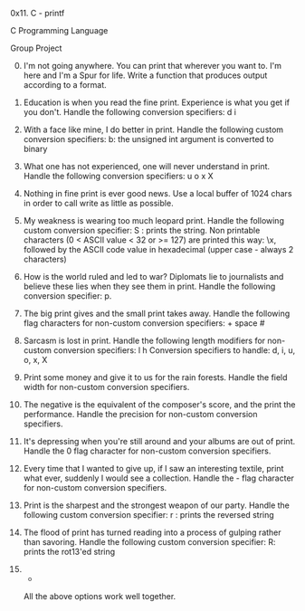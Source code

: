 0x11. C - printf

C Programming Language

Group Project

0. I'm not going anywhere. You can print that wherever you want to. I'm here and I'm a Spur for life.
	Write a function that produces output according to a format.

1. Education is when you read the fine print. Experience is what you get if you don't.
	Handle the following conversion specifiers:
		d
		i

2. With a face like mine, I do better in print.
	Handle the following custom conversion specifiers:
		b: the unsigned int argument is converted to binary

3. What one has not experienced, one will never understand in print.
	Handle the following conversion specifiers:
		u
		o
		x
		X

4. Nothing in fine print is ever good news.
	Use a local buffer of 1024 chars in order to call write as little as possible.

5. My weakness is wearing too much leopard print.
	Handle the following custom conversion specifier:
		S : prints the string.
		Non printable characters (0 < ASCII value < 32 or >= 127) are printed this way: \x, followed by the ASCII code value in hexadecimal (upper case - always 2 characters)

6. How is the world ruled and led to war? Diplomats lie to journalists and believe these lies when they see them in print.
	Handle the following conversion specifier: p.

7. The big print gives and the small print takes away.
	Handle the following flag characters for non-custom conversion specifiers:
		+
		space
		#

8. Sarcasm is lost in print.
	Handle the following length modifiers for non-custom conversion specifiers:
		l
		h
		Conversion specifiers to handle: d, i, u, o, x, X

9. Print some money and give it to us for the rain forests.
	Handle the field width for non-custom conversion specifiers.

10. The negative is the equivalent of the composer's score, and the print the performance.
	Handle the precision for non-custom conversion specifiers.

11. It's depressing when you're still around and your albums are out of print.
	Handle the 0 flag character for non-custom conversion specifiers.

12. Every time that I wanted to give up, if I saw an interesting textile, print what ever, suddenly I would see a collection.
	Handle the - flag character for non-custom conversion specifiers.

13. Print is the sharpest and the strongest weapon of our party.
	Handle the following custom conversion specifier:
		r : prints the reversed string

14. The flood of print has turned reading into a process of gulping rather than savoring.
	Handle the following custom conversion specifier:
		R: prints the rot13'ed string

15. *
	All the above options work well together.
